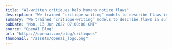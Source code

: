 ```yaml
---
title: "AI-written critiques help humans notice flaws"
description: "We trained “critique-writing” models to describe flaws in summaries. Human evaluators find flaws in summaries much more often when shown our model’s critiques. Larger models are better at self-critiquing, with scale improving critique-writing more than summary-writing. This shows promise for using AI systems to assist human supervision of AI systems on difficult tasks."
summary: "We trained “critique-writing” models to describe flaws in summaries. Human evaluators find flaws in summaries much more often when shown our model’s critiques. Larger models are better at self-critiquing, with scale improving critique-writing more than summary-writing. This shows promise for using AI systems to assist human supervision of AI systems on difficult tasks."
pubDate: "Mon, 13 Jun 2022 07:00:00 GMT"
source: "OpenAI Blog"
url: "https://openai.com/blog/critiques"
thumbnail: "/assets/openai_logo.png"
---
```



